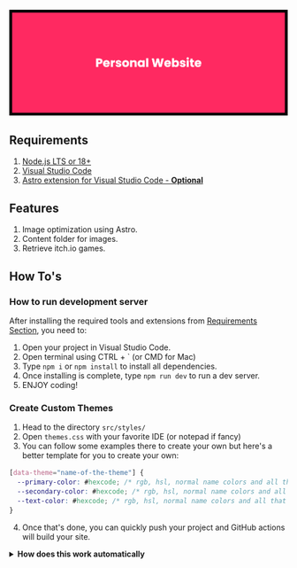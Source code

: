 ![Banner](./docs/images/banner.png)

## **Requirements**

1. [Node.js LTS or 18+](https://nodejs.org/en) 
2. [Visual Studio Code](https://code.visualstudio.com/)
3. [Astro extension for Visual Studio Code - **Optional**](https://marketplace.visualstudio.com/items?itemName=astro-build.astro-vscode)

## **Features**
1. Image optimization using Astro.
2. Content folder for images.
3. Retrieve itch.io games.

## **How To's**
### **How to run development server**
After installing the required tools and extensions from [Requirements Section](#requirements), you need to:
1. Open your project in Visual Studio Code.
2. Open terminal using CTRL + ` (or CMD for Mac)
3. Type `npm i` or `npm install` to install all dependencies. 
4. Once installing is complete, type `npm run dev` to run a dev server. 
5. ENJOY coding!

### **Create Custom Themes**

1. Head to the directory `src/styles/`
2. Open `themes.css` with your favorite IDE (or notepad if fancy)
3. You can follow some examples there to create your own but here's a better template for you to create your own:
```css
[data-theme="name-of-the-theme"] {
  --primary-color: #hexcode; /* rgb, hsl, normal name colors and all that are fine */
  --secondary-color: #hexcode; /* rgb, hsl, normal name colors and all that are fine */
  --text-color: #hexcode; /* rgb, hsl, normal name colors and all that are fine */
}
```
4. Once that's done, you can quickly push your project and GitHub actions will build your site.

<details>
<summary>
<b>How does this work automatically</b>
</summary>

There's a script called extractThemes.js inside **src/scripts/** and that helps to extract the data-theme value using RegEx from themes.css
</details>



